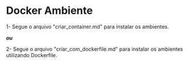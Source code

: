 # Docker Ambiente
1- Segue o arquivo "criar_container.md" para instalar os ambientes.

**_ou_**

2- Segue o arquivo "criar_com_dockerfile.md" para instalar os ambientes utilizando Dockerfile.
